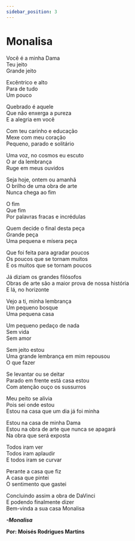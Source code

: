 ```yaml
---
sidebar_position: 3
---
```


# Monalisa

<p>
Você é a minha Dama
<br/>
Teu jeito
<br/>
Grande jeito
</p>

<p>
Excêntrico e alto
<br/>
Para de tudo
<br/>
Um pouco
</p>

<p>Quebrado é aquele
<br/>
Que não enxerga a pureza
<br/>
E a alegria em você</p>

<p>
Com teu carinho e educação
<br/>
Mexe com meu coração
<br/>
Pequeno, parado e solitário
</p>

<p>Uma voz, no cosmos eu escuto
<br/>
O ar da lembrança
<br/>
Ruge em meus ouvidos</p>

<p>Seja hoje, ontem ou amanhã
<br/>
O brilho de uma obra de arte
<br/>
Nunca chega ao fim</p>

<p>O fim
<br/>
Que fim
<br/>
Por palavras fracas e incrédulas</p>

<p>Quem decide o final desta peça
<br/>
Grande peça
<br/>
Uma pequena e mísera peça</p>

<p>Que foi feita para agradar poucos
<br/>
Os poucos que se tornam muitos
<br/>
E os muitos que se tornam poucos</p>

<p>Já diziam os grandes filósofos
<br/>
Obras de arte são a maior prova de nossa história
<br/>
E lá, no horizonte</p>

<p>Vejo a ti, minha lembrança
<br/>
Um pequeno bosque
<br/>
Uma pequena casa</p>

<p>Um pequeno pedaço de nada
<br/>
Sem vida
<br/>
Sem amor</p>

<p>Sem jeito estou
<br/>
Uma grande lembrança em mim repousou
<br/>
O que fazer</p>

<p>Se levantar ou se deitar
<br/>
Parado em frente está casa estou
<br/>
Com atenção ouço os sussurros</p>

<p>Meu peito se alivia
<br/>
Pois sei onde estou
<br/>
Estou na casa que um dia já foi minha</p>

<p>Estou na casa de minha Dama
<br/>
Estou na obra de arte que nunca se apagará
<br/>
Na obra que será exposta
</p>

<p>Todos iram ver
<br/>
Todos iram aplaudir
<br/>
E todos iram se curvar</p>

<p>Perante a casa que fiz
<br/>
A casa que pintei
<br/>
O sentimento que gastei</p>

<p>Concluindo assim a obra de DaVinci
<br/>
E podendo finalmente dizer
<br/>
Bem-vinda a sua casa Monalisa</p>

**_-Monalisa_**

**Por: Moisés Rodrigues Martins**